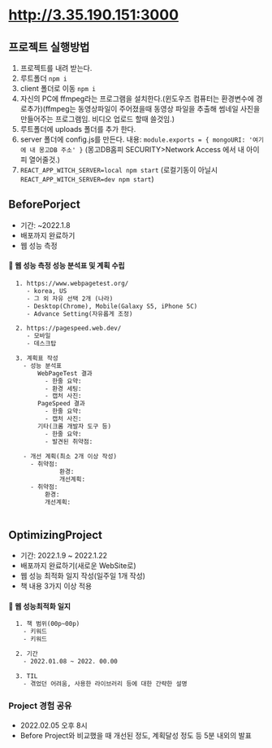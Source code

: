 # http://3.35.190.151:3000

## 프로젝트 실행방법

1. 프로젝트를 내려 받는다.
2. 루트폴더 `npm i`
3. client 폴더로 이동 `npm i`
4. 자신의 PC에 ffmpeg라는 프로그램을 설치한다.(윈도우즈 컴퓨터는 환경변수에 경로추가)(ffmpeg는 동영상파일이 주어졌을때 동영상 파일을 추출해 썸네일 사진을 만들어주는 프로그램임. 비디오 업로드 할때 쓸것임.)
5. 루트폴더에 uploads 폴더를 추가 한다.
6. server 폴더에 config.js를 만든다. 내용: `module.exports = { mongoURI: '여기에 내 몽고DB 주소' }` (몽고DB홈피 SECURITY>Network Access 에서 내 아이피 열어줄것.)
7. `REACT_APP_WITCH_SERVER=local npm start` (로컬기동이 아닐시 `REACT_APP_WITCH_SERVER=dev npm start`)

## BeforePorject
- 기간: ~2022.1.8
- 배포까지 완료하기
- 웹 성능 측정

#### 📑 웹 성능 측정 성능 분석표 및 계획 수립
```html
  1. https://www.webpagetest.org/
     - korea, US
     - 그 외 자유 선택 2개 (나라)
     - Desktop(Chrome), Mobile(Galaxy S5, iPhone 5C)
     - Advance Setting(자유롭게 조정)

  2. https://pagespeed.web.dev/
     - 모바일
     - 데스크탑

  3. 계획표 작성
    - 성능 분석표
        WebPageTest 결과
          - 한줄 요약:
          - 환경 세팅:
          - 캡처 사진:
        PageSpeed 결과
          - 한줄 요약:
          - 캡처 사진:
        기타(크롬 개발자 도구 등)
          - 한줄 요약:
          - 발견된 취약점:
        
    - 개선 계획(최소 2개 이상 작성)
      - 취약점:
              환경: 
              개선계획: 
      - 취약점:
          환경:
          개선계획:
        
```


## OptimizingProject
- 기간: 2022.1.9 ~ 2022.1.22
- 배포까지 완료하기(새로운 WebSite로)
- 웹 성능 최적화 일지 작성(일주일 1개 작성)
- 책 내용 3가지 이상 적용


#### 📑 웹 성능최적화 일지
```html
  1. 책 범위(00p~00p)
    - 키워드
    - 키워드

  2. 기간
    - 2022.01.08 ~ 2022. 00.00

  3. TIL
    - 겪었던 어려움, 사용한 라이브러리 등에 대한 간략한 설명
```


### Project 경험 공유
- 2022.02.05 오후 8시
- Before Project와 비교했을 때 개선된 정도, 계획달성 정도 등 5분 내외의 발표
